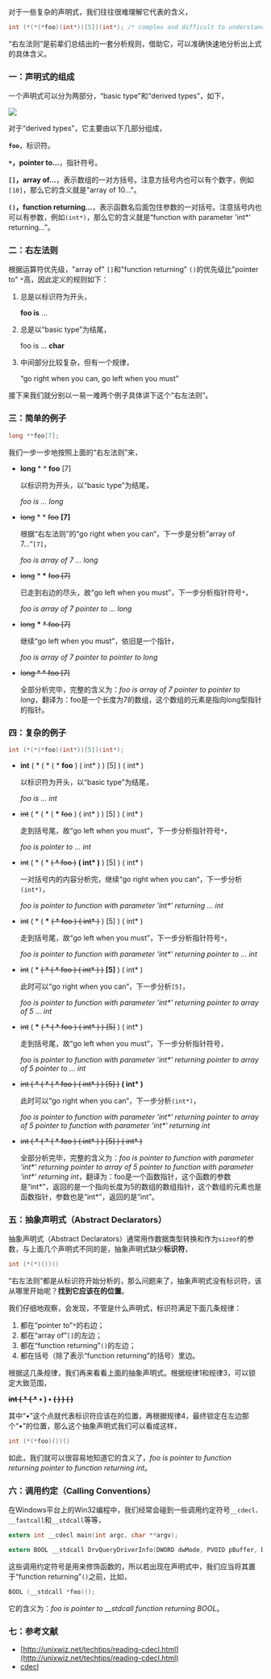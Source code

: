 对于一些复杂的声明式，我们往往很难理解它代表的含义，

```c
int (*(*(*foo)(int*))[5])(int*); /* complex and difficult to understand */
```

“右左法则“是前辈们总结出的一套分析规则，借助它，可以准确快速地分析出上式的具体含义。

### 一：声明式的组成

一个声明式可以分为两部分，“basic type”和“derived types”，如下，

![](https://subetter.com/images/figures/20180922_01.png)

对于“derived types”，它主要由以下几部分组成，

**`foo`**，标识符。

**`*`，pointer to...**，指针符号。

**`[]`，array of...**，表示数组的一对方括号。注意方括号内也可以有个数字，例如`[10]`，那么它的含义就是"array of 10..."。

**`()`，function returning...**，表示函数名后面包住参数的一对括号。注意括号内也可以有参数，例如`(int*)`，那么它的含义就是“function with parameter 'int*' returning...”。

### 二：右左法则

根据运算符优先级，"array of" `[]`和"function returning" `()`的优先级比"pointer to" `*`高，因此定义的规则如下：

1. 总是以标识符为开头，

   **foo is** ...

2. 总是以“basic type”为结尾，

   foo is ... **char**

3. 中间部分比较复杂，但有一个规律，

   “go right when you can, go left when you must”

接下来我们就分别以一易一难两个例子具体讲下这个“右左法则”。

### 三：简单的例子

```c
long **foo[7];
```

我们一步一步地按照上面的“右左法则”来，

- **long** \* \* **foo** [7]

  以标识符为开头，以“basic type”为结尾，

  *foo is ... long*

- ~~long~~ \* \* ~~foo~~ **[7]**

  根据“右左法则”的“go right when you can“，下一步是分析”array of 7...“`[7]`，

  *foo is array of 7 ... long*

- ~~long~~ \* **\*** ~~foo [7]~~

  已走到右边的尽头，故“go left when you must”，下一步分析指针符号`*`，

  *foo is array of 7 pointer to ... long*

- ~~long~~ **\*** ~~\* foo [7]~~

  继续“go left when you must”，依旧是一个指针，

  *foo is array of 7 pointer to pointer to long*

- ~~long \* \* foo [7]~~

  全部分析完毕，完整的含义为：*foo is array of 7 pointer to pointer to long*，翻译为：foo是一个长度为7的数组，这个数组的元素是指向long型指针的指针。

### 四：复杂的例子

```c
int (*(*(*foo)(int*))[5])(int*);
```

- **int** ( \* ( \* ( \* **foo** ) ( int\* ) ) [5] ) ( int\* )

  以标识符为开头，以“basic type”为结尾，

  *foo is ... int*

- ~~int~~ ( \* ( \* ( **\*** ~~foo~~ ) ( int\* ) ) [5] ) ( int\* )

  走到括号尾，故“go left when you must”，下一步分析指针符号`*`，

  *foo is pointer to ... int*

- ~~int~~ ( \* ( \* ~~( \* foo )~~ **( int\* )** ) [5] ) ( int\* )

  一对括号内的内容分析完，继续“go right when you can“，下一步分析`(int*)`，

  *foo is pointer to function with parameter 'int\*' returning ... int*

- ~~int~~ ( \* ( **\*** ~~( \* foo ) ( int\* )~~ ) [5] ) ( int\* )

  走到括号尾，故“go left when you must”，下一步分析指针符号`*`，

  *foo is pointer to function with parameter 'int\*' returning pointer to ... int*

- ~~int~~ ( \* ~~( \* ( \* foo ) ( int\* ) )~~ **[5]** ) ( int\* )

  此时可以“go right when you can“，下一步分析`[5]`，

  *foo is pointer to function with parameter 'int\*' returning pointer to array of 5 ... int*

- ~~int~~ ( **\*** ~~( \* ( \* foo ) ( int\* ) ) [5]~~ ) ( int\* )

  走到括号尾，故“go left when you must”，下一步分析指针符号，

  *foo is pointer to function with parameter 'int\*' returning pointer to array of 5 pointer to ... int*

- ~~int ( \* ( \* ( \* foo ) ( int\* ) ) [5] )~~ **( int\* )**

  此时可以“go right when you can“，下一步分析`(int*)`，

  *foo is pointer to function with parameter 'int\*' returning pointer to array of 5 pointer to function with parameter 'int\*' returning int*

- ~~int ( \* ( \* ( \* foo ) ( int\* ) ) [5] ) ( int\* )~~

  全部分析完毕，完整的含义为：*foo is pointer to function with parameter 'int\*' returning pointer to array of 5 pointer to function with parameter 'int\*' returning int*，翻译为：foo是一个函数指针，这个函数的参数是“int\*”，返回的是一个指向长度为5的数组的数组指针，这个数组的元素也是函数指针，参数也是“int\*”，返回的是“int”。

### 五：抽象声明式（Abstract Declarators）

抽象声明式（Abstract Declarators）通常用作数据类型转换和作为`sizeof`的参数，与上面几个声明式不同的是，抽象声明式缺少**标识符**，

```c
int (*(*)())()
```

“右左法则”都是从标识符开始分析的，那么问题来了，抽象声明式没有标识符，该从哪里开始呢？**找到它应该在的位置**。

我们仔细地观察，会发现，不管是什么声明式，标识符满足下面几条规律：

1. 都在“pointer to”`*`的右边；
2. 都在“array of”`[]`的左边；
3. 都在“function returning”`()`的左边；
4. 都在括号（除了表示“function returning”的括号）里边。

根据这几条规律，我们再来看看上面的抽象声明式。根据规律1和规律3，可以锁定大致范围，

**~~int ( \* ( \*~~ • ) • ~~( ) ) ( )~~**

其中“•”这个点就代表标识符应该在的位置，再根据规律4，最终锁定在左边那个“•”的位置，那么这个抽象声明式我们可以看成这样，

```c
int (*(*foo)())()
```

如此，我们就可以很容易地知道它的含义了，*foo is pointer to function returning pointer to function returning int*。

### 六：调用约定（Calling Conventions）

在Windows平台上的Win32编程中，我们经常会碰到一些调用约定符号`__cdecl，__fastcall`和`__stdcall`等等，

```c
extern int __cdecl main(int argc, char **argv);

extern BOOL __stdcall DrvQueryDriverInfo(DWORD dwMode, PVOID pBuffer, DWORD cbBuf, PDWORD pcbNeeded);
```

这些调用约定符号是用来修饰函数的，所以若出现在声明式中，我们应当将其置于“function returning”`()`之前，比如，

```c
BOOL (__stdcall *foo)();
```

它的含义为：*foo is pointer to __stdcall function returning BOOL*。

### 七：参考文献

- [http://unixwiz.net/techtips/reading-cdecl.html](http://unixwiz.net/techtips/reading-cdecl.html)
- [cdecl](https://cdecl.org/)


